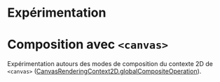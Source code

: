 # Expérimentation
# Composition avec `<canvas>`

Expérimentation autours des modes de composition du contexte 2D de `<canvas>` ([CanvasRenderingContext2D.globalCompositeOperation](https://developer.mozilla.org/en-US/docs/Web/API/CanvasRenderingContext2D/globalCompositeOperation)).
